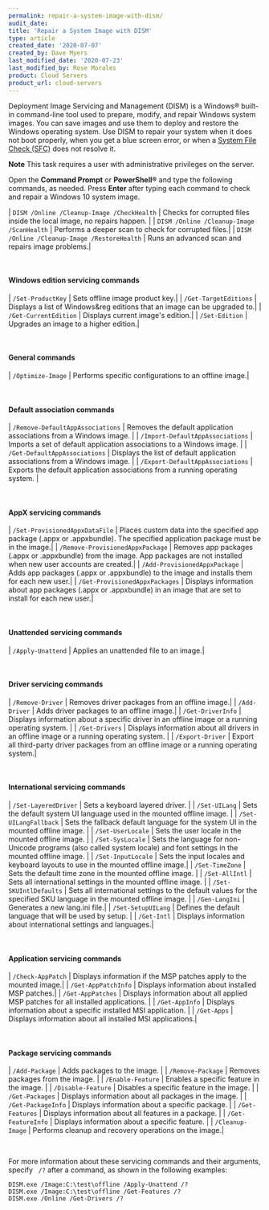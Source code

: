 ```yaml
---
permalink: repair-a-system-image-with-dism/
audit_date:
title: 'Repair a System Image with DISM'
type: article
created_date: '2020-07-07'
created_by: Dave Myers
last_modified_date: '2020-07-23'
last_modified_by: Rose Morales
product: Cloud Servers
product_url: cloud-servers
---
```


Deployment Image Servicing and Management (DISM) is a Windows&reg; built-in
command-line tool used to prepare, modify, and repair Windows system images.
You can save images and use them to deploy and restore the Windows operating
system. Use DISM to repair your system when it does not boot properly, when you get
a blue screen error, or when a [System File Check (SFC)](/how-to/repair-system-files-with-system-file-check-tool/)
does not resolve it.

**Note** This task requires a user with administrative privileges on the server.

Open the **Command Prompt** or **PowerShell&reg;** and type the following commands, as needed.
Press **Enter** after typing each command to check and repair a Windows 10 system image.

 | `DISM /Online /Cleanup-Image /CheckHealth`    | Checks for corrupted files inside the local image, no repairs happen. |
 | `DISM /Online /Cleanup-Image /ScanHealth`     | Performs a deeper scan to check for corrupted files.|
 | `DISM /Online /Cleanup-Image /RestoreHealth`  | Runs an advanced scan and repairs image problems.|

<br>

#### Windows edition servicing commands

  | `/Set-ProductKey`     | Sets offline image product key.|
  | `/Get-TargetEditions` | Displays a list of Windows&reg editions that an image can be upgraded to.|
  | `/Get-CurrentEdition` | Displays current image's edition.|
  | `/Set-Edition`        | Upgrades an image to a higher edition.|

<br>

#### General commands

  | `/Optimize-Image`    | Performs specific configurations to an offline image.|
  
<br>

#### Default association commands

  | `/Remove-DefaultAppAssociations`   | Removes the default application associations from a Windows image. |
  | `/Import-DefaultAppAssociations`   | Imports a set of default application associations to a Windows image. |
  | `/Get-DefaultAppAssociations`      | Displays the list of default application associations from a Windows image. |
  | `/Export-DefaultAppAssociations`   | Exports the default application associations from a running operating system. |
  
<br>

#### AppX servicing commands

  | `/Set-ProvisionedAppxDataFile`   | Places custom data into the specified app package (.appx or .appxbundle). The specified application package must be in the image.|
  | `/Remove-ProvisionedAppxPackage` | Removes app packages (.appx or .appxbundle) from the image. App packages are not installed when new user accounts are created.| 
  | `/Add-ProvisionedAppxPackage`    | Adds app packages (.appx or .appxbundle) to the image and installs them for each new user.|
  | `/Get-ProvisionedAppxPackages`   | Displays information about app packages (.appx or .appxbundle) in an image that are set to install for each new user.|

<br>

#### Unattended servicing commands

  | `/Apply-Unattend`        | Applies an unattended file to an image.|

<br>

#### Driver servicing commands

  | `/Remove-Driver`         | Removes driver packages from an offline image.|
  | `/Add-Driver`            | Adds driver packages to an offline image.|
  | `/Get-DriverInfo`        | Displays information about a specific driver in an offline image or a running operating system. |
  | `/Get-Drivers`           | Displays information about all drivers in an offline image or a running operating system. |
  | `/Export-Driver`         | Export all third-party driver packages from an offline image or a running operating system.|

<br>

#### International servicing commands

  | `/Set-LayeredDriver`     | Sets a keyboard layered driver. |
  | `/Set-UILang`            | Sets the default system UI language used in the mounted offline image. |
  | `/Set-UILangFallback`    | Sets the fallback default language for the system UI in the mounted offline image. |
  | `/Set-UserLocale`        | Sets the user locale in the mounted offline image. |
  | `/Set-SysLocale`         | Sets the language for non-Unicode programs (also called system locale) and font settings in the mounted offline image. |
  | `/Set-InputLocale`       | Sets the input locales and keyboard layouts to use in the mounted offline image.|
  | `/Set-TimeZone`          | Sets the default time zone in the mounted offline image. |
  | `/Set-AllIntl`           | Sets all international settings in the mounted offline image. |
  | `/Set-SKUIntlDefaults`   | Sets all international settings to the default values for the specified SKU language in the mounted offline image. |
  | `/Gen-LangIni`           | Generates a new lang.ini file.|
  | `/Set-SetupUILang`       | Defines the default language that will be used by setup. |
  | `/Get-Intl`              | Displays information about international settings and languages.|

<br>

#### Application servicing commands

  | `/Check-AppPatch`         | Displays information if the MSP patches apply to the mounted image.|
  | `/Get-AppPatchInfo`       | Displays information about installed MSP patches.|
  | `/Get-AppPatches`         | Displays information about all applied MSP patches for all installed applications. |
  | `/Get-AppInfo`            | Displays information about a specific installed MSI application. |
  | `/Get-Apps`               | Displays information about all installed MSI applications.|

<br>

#### Package servicing commands

  | `/Add-Package`            | Adds packages to the image. |
  | `/Remove-Package`         | Removes packages from the image. |
  | `/Enable-Feature`         | Enables a  specific feature in the image. |
  | `/Disable-Feature`        | Disables a specific  feature in the image. |
  | `/Get-Packages`           | Displays information about all  packages in the image. |
  | `/Get-PackageInfo`        | Displays information about a  specific package. |
  | `/Get-Features`           | Displays information about all  features in a package. |
  | `/Get-FeatureInfo`        | Displays information about a  specific feature. |
  | `/Cleanup-Image`          | Performs cleanup and recovery  operations on the image.|

<br>

For more information about these servicing commands and their arguments, specify
` /?` after a command, as shown in the following examples:

    DISM.exe /Image:C:\test\offline /Apply-Unattend /?
    DISM.exe /Image:C:\test\offline /Get-Features /?
    DISM.exe /Online /Get-Drivers /?
